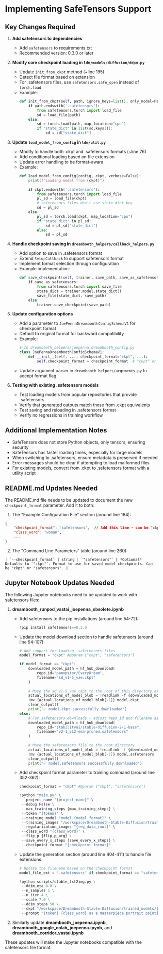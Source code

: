 # Implementing SafeTensors Support

## Key Changes Required

1. **Add safetensors to dependencies**
   - Add `safetensors` to requirements.txt
   - Recommended version: 0.3.0 or later

2. **Modify core checkpoint loading in `ldm/models/diffusion/ddpm.py`**
   - Update `init_from_ckpt` method (~line 195)
   - Detect file format based on extension
   - For .safetensors files, use `safetensors.safe_open` instead of `torch.load`
   - Example:
     ```python
     def init_from_ckpt(self, path, ignore_keys=list(), only_model=False):
         if path.endswith('.safetensors'):
             from safetensors.torch import load_file
             sd = load_file(path)
         else:
             sd = torch.load(path, map_location="cpu")
             if "state_dict" in list(sd.keys()):
                 sd = sd["state_dict"]
     ```

3. **Update `load_model_from_config` in `ldm/util.py`**
   - Modify to handle both .ckpt and .safetensors formats (~line 76)
   - Add conditional loading based on file extension
   - Update error handling to be format-aware
   - Example:
     ```python
     def load_model_from_config(config, ckpt, verbose=False):
         print(f"Loading model from {ckpt}")
         
         if ckpt.endswith('.safetensors'):
             from safetensors.torch import load_file
             pl_sd = load_file(ckpt)
             # safetensors files don't use state_dict key
             sd = pl_sd
         else:
             pl_sd = torch.load(ckpt, map_location="cpu")
             if "state_dict" in pl_sd:
                 sd = pl_sd["state_dict"]
             else:
                 sd = pl_sd
     ```

4. **Handle checkpoint saving in `dreambooth_helpers/callback_helpers.py`**
   - Add option to save in .safetensors format
   - Extend `SetupCallback` to support safetensors format
   - Implement format selection through configuration
   - Example implementation:
     ```python
     def save_checkpoint(self, trainer, save_path, save_as_safetensors=False):
         if save_as_safetensors:
             from safetensors.torch import save_file
             state_dict = trainer.model.state_dict()
             save_file(state_dict, save_path)
         else:
             trainer.save_checkpoint(save_path)
     ```

5. **Update configuration options**
   - Add a parameter to `JoePennaDreamboothConfigSchemaV1` for checkpoint format
   - Default to original format for backward compatibility
   - Example:
     ```python
     # In dreambooth_helpers/joepenna_dreambooth_config.py
     class JoePennaDreamboothConfigSchemaV1:
         def __init__(self, ..., checkpoint_format="ckpt", ...):
             self.checkpoint_format = checkpoint_format  # "ckpt" or "safetensors"
     ```
   - Update argument parser in `dreambooth_helpers/arguments.py` to accept format flag

6. **Testing with existing .safetensors models**
   - Test loading models from popular repositories that provide .safetensors
   - Verify that generated outputs match those from .ckpt equivalents
   - Test saving and reloading in .safetensors format
   - Verify no regressions in training workflow

## Additional Implementation Notes

- SafeTensors does not store Python objects, only tensors, ensuring security
- SafeTensors has faster loading times, especially for large models
- When switching to .safetensors, ensure metadata is preserved if needed
- Error messages should be clear if attempting to load malformed files
- For existing models, convert from .ckpt to .safetensors format with a utility script

## README.md Updates Needed

The README.md file needs to be updated to document the new `checkpoint_format` parameter. Add it to both:

1. The "Example Configuration File" section (around line 184):
```json
{
    "checkpoint_format": "safetensors",  // Add this line - can be "ckpt" or "safetensors"
    "class_word": "woman",
    ...
}
```

2. The "Command Line Parameters" table (around line 260):
```
| `--checkpoint_format` | string | `"safetensors"` | *Optional* Defaults to `"ckpt"`. Format to use for saved model checkpoints. Can be "ckpt" or "safetensors". |
```

## Jupyter Notebook Updates Needed

The following Jupyter notebooks need to be updated to work with safetensors files:

1. **dreambooth_runpod_vastai_joepenna_obsolete.ipynb**
   - Add safetensors to the pip installations (around line 54-72):
     ```python
     !pip install safetensors==0.3.0
     ```
   - Update the model download section to handle safetensors (around line 94-107):
     ```python
     # Add support for loading .safetensors files
     model_format = "ckpt" #@param ["ckpt", "safetensors"]
     
     if model_format == "ckpt":
         downloaded_model_path = hf_hub_download(
             repo_id="panopstor/EveryDream",
             filename="sd_v1-5_vae.ckpt"
         )
         
         # Move the sd_v1-5_vae.ckpt to the root of this directory as "model.ckpt"
         actual_locations_of_model_blob = !readlink -f {downloaded_model_path}
         !mv {actual_locations_of_model_blob[-1]} model.ckpt
         clear_output()
         print("✅ model.ckpt successfully downloaded")
     else:
         # For safetensors downloads - adjust repo_id and filename as needed
         downloaded_model_path = hf_hub_download(
             repo_id="stabilityai/stable-diffusion-2-1-base",
             filename="v2-1_512-ema-pruned.safetensors"
         )
         
         # Move the safetensors file to the root directory
         actual_locations_of_model_blob = !readlink -f {downloaded_model_path}
         !mv {actual_locations_of_model_blob[-1]} model.safetensors
         clear_output()
         print("✅ model.safetensors successfully downloaded")
     ```
   - Add checkpoint format parameter to training command (around line 352-362):
     ```python
     checkpoint_format = "ckpt" #@param ["ckpt", "safetensors"]
     
     !python "main.py" \
      --project_name "{project_name}" \
      --debug False \
      --max_training_steps {max_training_steps} \
      --token "{token}" \
      --training_model "model.{model_format}" \
      --training_images "/workspace/Dreambooth-Stable-Diffusion/training_images" \
      --regularization_images "{reg_data_root}" \
      --class_word "{class_word}" \
      --flip_p {flip_p_arg} \
      --save_every_x_steps {save_every_x_steps} \
      --checkpoint_format "{checkpoint_format}"
     ```
   - Update the generation section (around line 404-411) to handle file extensions:
     ```python
     # Update the filename based on the checkpoint format
     model_file_ext = ".safetensors" if checkpoint_format == "safetensors" else ".ckpt"
     
     !python scripts/stable_txt2img.py \
      --ddim_eta 0.0 \
      --n_samples 1 \
      --n_iter 4 \
      --scale 7.0 \
      --ddim_steps 50 \
      --ckpt "/workspace/Dreambooth-Stable-Diffusion/trained_models/{file_name}{model_file_ext}" \
      --prompt "{token} {class_word} as a masterpiece portrait painting by John Singer Sargent in the style of Rembrandt"
     ```

2. Similarly update **dreambooth_joepenna.ipynb**, **dreambooth_google_colab_joepenna.ipynb**, and **dreambooth_corridor_vastai.ipynb**

These updates will make the Jupyter notebooks compatible with the safetensors file format.